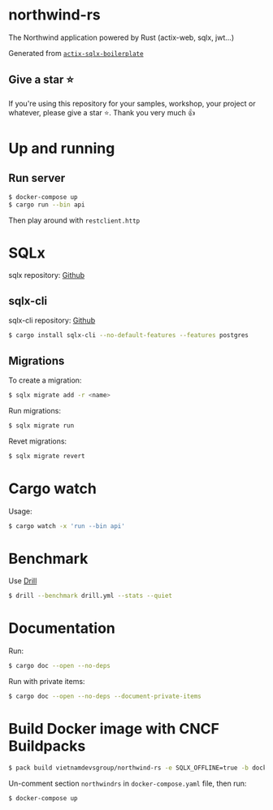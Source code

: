 # northwind-rs

The Northwind application powered by Rust (actix-web, sqlx, jwt...)

Generated from [`actix-sqlx-boilerplate`](https://github.com/fabienbellanger/actix-sqlx-boilerplate)

## Give a star ⭐

If you're using this repository for your samples, workshop, your project or whatever, please give a star ⭐. Thank you very much :+1:

# Up and running

## Run server

```bash
$ docker-compose up
$ cargo run --bin api
```

Then play around with `restclient.http`

# SQLx

sqlx repository: [Github](https://github.com/launchbadge/sqlx)
## sqlx-cli

sqlx-cli repository: [Github](https://github.com/launchbadge/sqlx/tree/master/sqlx-cli)

```bash
$ cargo install sqlx-cli --no-default-features --features postgres
```

## Migrations

To create a migration:

```bash
$ sqlx migrate add -r <name>
```

Run migrations:

```bash
$ sqlx migrate run
```

Revet migrations:

```bash
$ sqlx migrate revert
```

# Cargo watch

Usage:

```bash
$ cargo watch -x 'run --bin api'
```

# Benchmark

Use [Drill](https://github.com/fcsonline/drill)

```bash
$ drill --benchmark drill.yml --stats --quiet
```

# Documentation

Run:

```bash
$ cargo doc --open --no-deps
```

Run with private items:

```bash
$ cargo doc --open --no-deps --document-private-items
```

# Build Docker image with CNCF Buildpacks

```bash
$ pack build vietnamdevsgroup/northwind-rs -e SQLX_OFFLINE=true -b docker.io/paketocommunity/rust
```

Un-comment section `northwindrs` in `docker-compose.yaml` file, then run:

```bash
$ docker-compose up
```